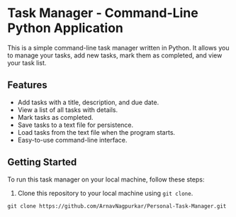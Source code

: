# Task Manager - Command-Line Python Application

This is a simple command-line task manager written in Python. It allows you to manage your tasks, add new tasks, mark them as completed, and view your task list.

## Features

- Add tasks with a title, description, and due date.
- View a list of all tasks with details.
- Mark tasks as completed.
- Save tasks to a text file for persistence.
- Load tasks from the text file when the program starts.
- Easy-to-use command-line interface.

## Getting Started

To run this task manager on your local machine, follow these steps:

1. Clone this repository to your local machine using `git clone`.

```shell
git clone https://github.com/ArnavNagpurkar/Personal-Task-Manager.git
